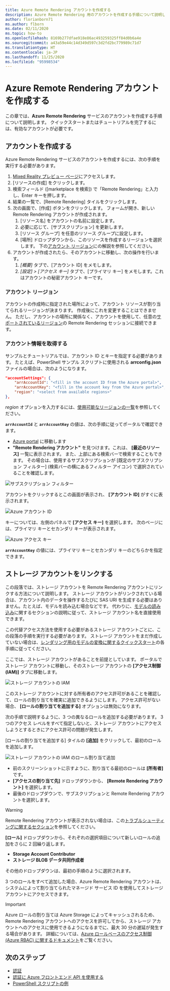 ```yaml
---
title: Azure Remote Rendering アカウントを作成する
description: Azure Remote Rendering 用のアカウントを作成する手順について説明します。
author: florianborn71
ms.author: flborn
ms.date: 02/11/2020
ms.topic: how-to
ms.openlocfilehash: 8169b277dfae918e86ac493259325ff84d0b6a4e
ms.sourcegitcommit: a43a59e44c14d349d597c3d2fd2bc779989c71d7
ms.translationtype: HT
ms.contentlocale: ja-JP
ms.lasthandoff: 11/25/2020
ms.locfileid: "95998534"
---
```

# <a name="create-an-azure-remote-rendering-account"></a>Azure Remote Rendering アカウントを作成する

この章では、**Azure Remote Rendering** サービスのアカウントを作成する手順について説明します。 クイックスタートまたはチュートリアルを完了するには、有効なアカウントが必要です。

## <a name="create-an-account"></a>アカウントを作成する

Azure Remote Rendering サービスのアカウントを作成するには、次の手順を実行する必要があります。

1. [Mixed Reality プレビュー ページ](https://aka.ms/MixedRealityPrivatePreview)にアクセスします。
1. [リソースの作成] をクリックします。
1. 検索フィールド ([marketplace を検索]) で「Remote Rendering」と入力し、Enter キーを押します。
1. 結果の一覧で、[Remote Rendering] タイルをクリックします。
1. 次の画面で、[作成] ボタンをクリックします。 フォームが開き、新しい Remote Rendering アカウントが作成されます。
    1. [リソース名] をアカウントの名前に設定します。
    1. 必要に応じて、[サブスクリプション] を更新します。
    1. [リソース グループ] を任意のリソース グループに設定します。
    1. [場所] ドロップダウンから、このリソースを作成するリージョンを選択します。 下の[アカウント リージョン](create-an-account.md#account-regions)にの解説を参照してください。
1. アカウントが作成されたら、そのアカウントに移動し、次の操作を行います。
    1. *[概要]* タブで、[アカウント ID] をメモします。
    1. *[設定] > [アクセス キー]* タブで、[プライマリ キー] をメモします。これはアカウントの秘密アカウント キーです。

### <a name="account-regions"></a>アカウント リージョン
アカウントの作成時に指定された場所によって、アカウント リソースが割り当てられるリージョンが決まります。 作成後にこれを変更することはできません。 ただし、アカウントの場所に関係なく、アカウントを使用して、任意の[サポートされているリージョン](./../reference/regions.md)の Remote Rendering セッションに接続できます。

### <a name="retrieve-the-account-information"></a>アカウント情報を取得する

サンプルとチュートリアルでは、アカウント ID とキーを指定する必要があります。 たとえば、PowerShell サンプル スクリプトに使用される **arrconfig.json** ファイルの場合は、次のようになります。

```json
"accountSettings": {
    "arrAccountId": "<fill in the account ID from the Azure portal>",
    "arrAccountKey": "<fill in the account key from the Azure portal>",
    "region": "<select from available regions>"
},
```

*region* オプションを入力するには、[使用可能なリージョンの一覧](../reference/regions.md)を参照してください。

**`arrAccountId`** と **`arrAccountKey`** の値は、次の手順に従ってポータルで確認できます。

* [Azure portal](https://www.portal.azure.com) に移動します
* **"Remote Rendering アカウント"** を見つけます。これは、 **[最近のリソース]** 一覧に表示されます。 また、上部にある検索バーで検索することもできます。 その場合は、使用するサブスクリプションが [既定のサブスクリプション フィルター] (検索バーの横にあるフィルター アイコン) で選択されていることを確認します。

![サブスクリプション フィルター](./media/azure-subscription-filter.png)

アカウントをクリックするとこの画面が表示され、 **[アカウント ID]** がすぐに表示されます。

![Azure アカウント ID](./media/azure-account-id.png)

キーについては、左側のパネルで **[アクセス キー]** を選択します。 次のページには、プライマリ キーとセカンダリ キーが表示されます。

![Azure アクセス キー](./media/azure-account-primary-key.png)

**`arrAccountKey`** の値には、プライマリ キーとセカンダリ キーのどちらかを指定できます。

## <a name="link-storage-accounts"></a>ストレージ アカウントをリンクする

この段落では、ストレージ アカウントを Remote Rendering アカウントにリンクする方法について説明します。 ストレージ アカウントがリンクされている場合は、アカウント内のデータを操作するたびに SAS URI を生成する必要はありません。たとえば、モデルを読み込む場合などです。 代わりに、[モデルの読み込み](../concepts/models.md#loading-models)に関するセクションの説明に従って、ストレージ アカウント名を直接使用できます。

この代替アクセス方法を使用する必要があるストレージ アカウントごとに、この段落の手順を実行する必要があります。 ストレージ アカウントをまだ作成していない場合は、[レンダリング用のモデルの変換に関するクイックスタート](../quickstarts/convert-model.md#storage-account-creation)の各手順に従ってください。

ここでは、ストレージ アカウントがあることを前提としています。 ポータルでストレージ アカウントに移動し、そのストレージ アカウントの **[アクセス制御 (IAM)]** タブに移動します。

![ストレージ アカウントの IAM](./media/azure-storage-account.png)

 このストレージ アカウントに対する所有者のアクセス許可があることを確認して、ロールの割り当てを確実に追加できるようにします。 アクセス許可がない場合、 **[ロールの割り当てを追加する]** オプションは無効になります。

 次の手順で説明するように、3 つの異なるロールを追加する必要があります。 3 つのアクセス レベルをすべて指定しないと、ストレージ アカウントにアクセスしようとするときにアクセス許可の問題が発生します。

 [ロールの割り当てを追加する] タイルの **[追加]** をクリックして、最初のロールを追加します。

![ストレージ アカウントの IAM のロール割り当て追加](./media/azure-add-role-assignment.png)

* 前のスクリーンショットに示すように、割り当てる最初のロールは **[所有者]** です。
* **[アクセスの割り当て先]** ドロップダウンから、 **[Remote Rendering アカウント]** を選択します。
* 最後のドロップダウンで、サブスクリプションと Remote Rendering アカウントを選択します。

> [!WARNING]
> Remote Rendering アカウントが表示されない場合は、この[トラブルシューティングに関するセクション](../resources/troubleshoot.md#cant-link-storage-account-to-arr-account)を参照してください。

**[ロール]** ドロップダウンから、それぞれの選択項目について新しいロールの追加をさらに 2 回繰り返します。

* **Storage Account Contributor**
* **ストレージ BLOB データ共同作成者**

その他のドロップダウンは、最初の手順のように選択されます。

3 つのロールをすべて追加した場合、Azure Remote Rendering アカウントは、システムによって割り当てられたマネージド サービス ID を使用してストレージ アカウントにアクセスできます。
> [!IMPORTANT]
> Azure ロールの割り当ては Azure Storage によってキャッシュされるため、Remote Rendering アカウントへのアクセスを許可してから、ストレージ アカウントへのアクセスに使用できるようになるまでに、最大 30 分の遅延が発生する場合があります。 詳細については、[Azure ロールベースのアクセス制御 (Azure RBAC) に関するドキュメント](../../role-based-access-control/troubleshooting.md#role-assignment-changes-are-not-being-detected)をご覧ください。

## <a name="next-steps"></a>次のステップ

* [認証](authentication.md)
* [認証に Azure フロントエンド API を使用する](frontend-apis.md)
* [PowerShell スクリプトの例](../samples/powershell-example-scripts.md)